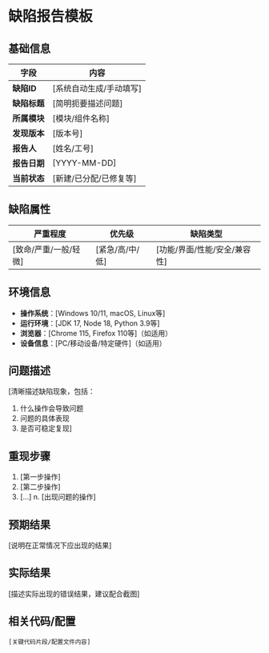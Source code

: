# 缺陷报告模板

## 基础信息
| 字段            | 内容                  |
|----------------|----------------------|
| **缺陷ID**      | [系统自动生成/手动填写] |
| **缺陷标题**    | [简明扼要描述问题]     |
| **所属模块**    | [模块/组件名称]        |
| **发现版本**    | [版本号]              |
| **报告人**      | [姓名/工号]           |
| **报告日期**    | [YYYY-MM-DD]         |
| **当前状态**    | [新建/已分配/已修复等] |

## 缺陷属性
| **严重程度**    | **优先级**    | **缺陷类型**      |
|----------------|--------------|------------------|
| [致命/严重/一般/轻微] | [紧急/高/中/低] | [功能/界面/性能/安全/兼容性] |

## 环境信息
- **操作系统**：[Windows 10/11, macOS, Linux等]
- **运行环境**：[JDK 17, Node 18, Python 3.9等]
- **浏览器**：[Chrome 115, Firefox 110等]（如适用）
- **设备信息**：[PC/移动设备/特定硬件]（如适用）

## 问题描述
[清晰描述缺陷现象，包括：
1. 什么操作会导致问题
2. 问题的具体表现
3. 是否可稳定复现]

## 重现步骤
1. [第一步操作]
2. [第二步操作]
3. [...]
   n. [出现问题的操作]

## 预期结果
[说明在正常情况下应出现的结果]

## 实际结果
[描述实际出现的错误结果，建议配合截图]

## 相关代码/配置
```[语言]
[关键代码片段/配置文件内容]